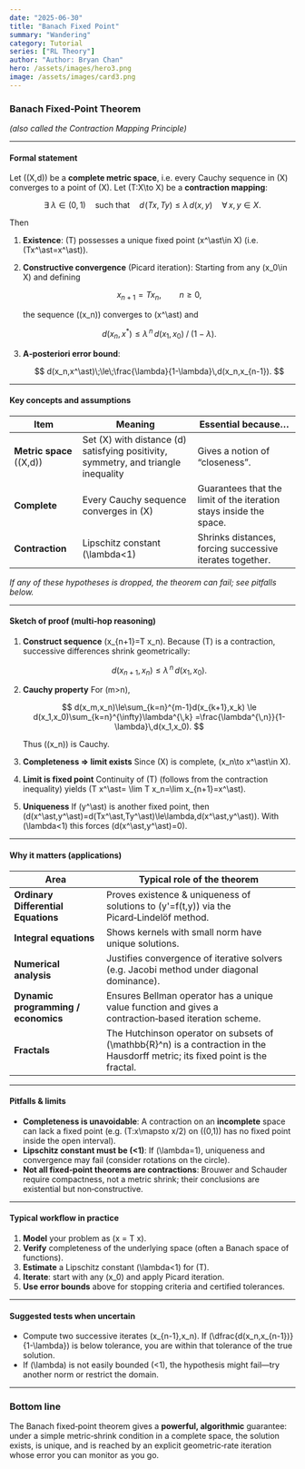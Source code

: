 ```yaml
---
date: "2025-06-30"
title: "Banach Fixed Point"
summary: "Wandering"
category: Tutorial
series: ["RL Theory"]
author: "Author: Bryan Chan"
hero: /assets/images/hero3.png
image: /assets/images/card3.png
---
```


### Banach Fixed‑Point Theorem

*(also called the Contraction Mapping Principle)*

---

#### Formal statement

Let \((X,d)\) be a **complete metric space**, i.e. every Cauchy sequence in \(X\) converges to a point of \(X\).
Let \(T:X\to X\) be a **contraction mapping**:

$$
\exists\;\lambda\in(0,1)\quad\text{such that}\quad 
d\!\bigl(Tx,Ty\bigr)\le\lambda\,d(x,y)\quad\forall\,x,y\in X .
$$

Then

1. **Existence**: \(T\) possesses a unique fixed point \(x^\ast\in X\) (i.e. \(Tx^\ast=x^\ast\)).

2. **Constructive convergence** (Picard iteration): Starting from any \(x_0\in X\) and defining

   $$
   x_{n+1}=T x_n,\qquad n\ge 0 ,
   $$

   the sequence \((x_n)\) converges to \(x^\ast\) and

   $$
   d(x_n,x^\ast)\le \lambda^{\,n}\,d(x_1,x_0)\;\bigl/\;(1-\lambda).
   $$

3. **A‑posteriori error bound**:

   $$
   d(x_n,x^\ast)\;\le\;\frac{\lambda}{1-\lambda}\,d(x_n,x_{n-1}).
   $$

---

#### Key concepts and assumptions

| Item                     | Meaning                                                                            | Essential because…                                                 |
| ------------------------ | ---------------------------------------------------------------------------------- | ------------------------------------------------------------------ |
| **Metric space** \((X,d)\) | Set \(X\) with distance \(d\) satisfying positivity, symmetry, and triangle inequality | Gives a notion of “closeness”.                                     |
| **Complete**             | Every Cauchy sequence converges in \(X\)                                             | Guarantees that the limit of the iteration stays inside the space. |
| **Contraction**          | Lipschitz constant \(\lambda<1\)                                                     | Shrinks distances, forcing successive iterates together.           |

*If any of these hypotheses is dropped, the theorem can fail; see pitfalls below.*

---

#### Sketch of proof (multi‑hop reasoning)

1. **Construct sequence**
   \(x_{n+1}=T x_n\).
   Because \(T\) is a contraction, successive differences shrink geometrically:

   $$
   d(x_{n+1},x_n)\le\lambda^{\,n}\,d(x_1,x_0).
   $$

2. **Cauchy property**
   For \(m>n\),

   $$
   d(x_m,x_n)\le\sum_{k=n}^{m-1}d(x_{k+1},x_k)
   \le d(x_1,x_0)\sum_{k=n}^{\infty}\lambda^{\,k}
   =\frac{\lambda^{\,n}}{1-\lambda}\,d(x_1,x_0).
   $$

   Thus \((x_n)\) is Cauchy.

3. **Completeness ⇒ limit exists**
   Since \(X\) is complete, \(x_n\to x^\ast\in X\).

4. **Limit is fixed point**
   Continuity of \(T\) (follows from the contraction inequality) yields
   \(T x^\ast= \lim T x_n=\lim x_{n+1}=x^\ast\).

5. **Uniqueness**
   If \(y^\ast\) is another fixed point, then
   \(d(x^\ast,y^\ast)=d(Tx^\ast,Ty^\ast)\le\lambda\,d(x^\ast,y^\ast)\).
   With \(\lambda<1\) this forces \(d(x^\ast,y^\ast)=0\).

---

#### Why it matters (applications)

| Area                                | Typical role of the theorem                                                                                                    |
| ----------------------------------- | ------------------------------------------------------------------------------------------------------------------------------ |
| **Ordinary Differential Equations** | Proves existence & uniqueness of solutions to \(y'=f(t,y)\) via the Picard‑Lindelöf method.                                      |
| **Integral equations**              | Shows kernels with small norm have unique solutions.                                                                           |
| **Numerical analysis**              | Justifies convergence of iterative solvers (e.g. Jacobi method under diagonal dominance).                                      |
| **Dynamic programming / economics** | Ensures Bellman operator has a unique value function and gives a contraction‑based iteration scheme.                           |
| **Fractals**                        | The Hutchinson operator on subsets of \(\mathbb{R}^n\) is a contraction in the Hausdorff metric; its fixed point is the fractal. |

---

#### Pitfalls & limits

* **Completeness is unavoidable**: A contraction on an **incomplete** space can lack a fixed point (e.g. \(T:x\mapsto x/2\) on \((0,1)\) has no fixed point inside the open interval).
* **Lipschitz constant must be \(<1\)**: If \(\lambda=1\), uniqueness and convergence may fail (consider rotations on the circle).
* **Not all fixed‑point theorems are contractions**: Brouwer and Schauder require compactness, not a metric shrink; their conclusions are existential but non‑constructive.

---

#### Typical workflow in practice

1. **Model** your problem as \(x = T x\).
2. **Verify** completeness of the underlying space (often a Banach space of functions).
3. **Estimate** a Lipschitz constant \(\lambda<1\) for \(T\).
4. **Iterate**: start with any \(x_0\) and apply Picard iteration.
5. **Use error bounds** above for stopping criteria and certified tolerances.

---

#### Suggested tests when uncertain

* Compute two successive iterates \(x_{n-1},x_n\). If
  \(\dfrac{d(x_n,x_{n-1})}{1-\lambda}\) is below tolerance, you are within that tolerance of the true solution.
* If \(\lambda\) is not easily bounded \(<1\), the hypothesis might fail—try another norm or restrict the domain.

---

### Bottom line

The Banach fixed‑point theorem gives a **powerful, algorithmic** guarantee: under a simple metric‑shrink condition in a complete space, the solution exists, is unique, and is reached by an explicit geometric‑rate iteration whose error you can monitor as you go.
